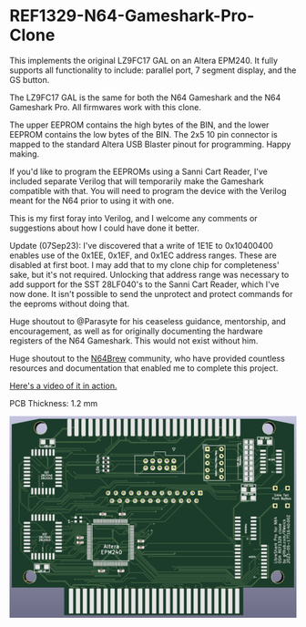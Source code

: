 # REF1329-N64-Gameshark-Pro-Clone
This implements the original LZ9FC17 GAL on an Altera EPM240. It fully supports all functionality to include: parallel port, 7 segment display, and the GS button.

The LZ9FC17 GAL is the same for both the N64 Gameshark and the N64 Gameshark Pro. All firmwares work with this clone.

The upper EEPROM contains the high bytes of the BIN, and the lower EEPROM contains the low bytes of the BIN. The 2x5 10 pin connector is mapped to the standard Altera USB Blaster pinout for programming. Happy making.

If you'd like to program the EEPROMs using a Sanni Cart Reader, I've included separate Verilog that will temporarily make the Gameshark compatible with that. You will need to program the device with the Verilog meant for the N64 prior to using it with one.

This is my first foray into Verilog, and I welcome any comments or suggestions about how I could have done it better.

Update (07Sep23): I've discovered that a write of 1E1E to 0x10400400 enables use of the 0x1EE, 0x1EF, and 0x1EC address ranges. These are disabled at first boot. I may add that to my clone chip for completeness' sake, but it's not required.
Unlocking that address range was necessary to add support for the SST 28LF040's to the Sanni Cart Reader, which I've now done. It isn't possible to send the unprotect and protect commands for the eeproms without doing that.

Huge shoutout to @Parasyte for his ceaseless guidance, mentorship, and encouragement, as well as for originally documenting the hardware registers of the N64 Gameshark. This would not exist without him.

Huge shoutout to the [N64Brew](https://n64brew.dev/wiki/Main_Page) community, who have provided countless resources and documentation that enabled me to complete this project.

[Here's a video of it in action.](https://youtu.be/faCqaDdL_ds)

PCB Thickness: 1.2 mm

![Front side of the PCB](Altera_PR.png)
